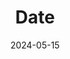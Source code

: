 ---
layout:             page
title:              Date
published:          true
date:               2024-05-15
modified:           2024-05-15
order:              /calendar-pro/fields/date
---